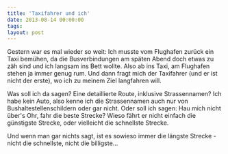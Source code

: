 ```yaml
---
title: 'Taxifahrer und ich'
date: 2013-08-14 00:00:00 
tags: 
layout: post
---
```

Gestern war es mal wieder so weit: Ich musste vom Flughafen zurück ein Taxi bemühen, da die Busverbindungen am späten Abend doch etwas zu zäh sind und ich langsam ins Bett wollte. Also ab ins Taxi, am Flughafen stehen ja immer genug rum. Und dann fragt mich der Taxifahrer (und er ist nicht der erste), wo ich zu meinem Ziel langfahren will.

Was soll ich da sagen? Eine detaillierte Route, inklusive Strassennamen? Ich habe kein Auto, also kenne ich die Strassennamen auch nur von Bushaltestellenschildern oder gar nicht. Oder soll ich sagen: Hau mich nicht über's Ohr, fahr die beste Strecke? Wieso fährt er nicht einfach die günstigste Strecke, oder vielleicht die schnellste Strecke.

Und wenn man gar nichts sagt, ist es sowieso immer die längste Strecke - nicht die schnellste, nicht die billigste...
